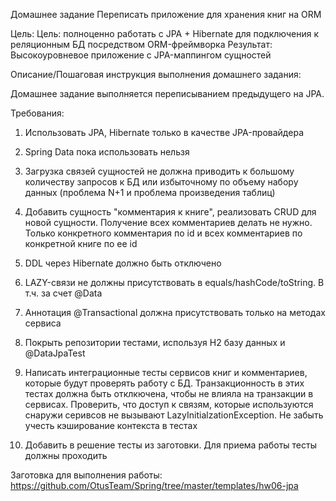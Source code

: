 Домашнее задание
Переписать приложение для хранения книг на ORM

Цель:
Цель: полноценно работать с JPA + Hibernate для подключения к реляционным БД посредством ORM-фреймворка
Результат: Высокоуровневое приложение с JPA-маппингом сущностей


Описание/Пошаговая инструкция выполнения домашнего задания:

Домашнее задание выполняется переписыванием предыдущего на JPA.


Требования:

1. Использовать JPA, Hibernate только в качестве JPA-провайдера

2. Spring Data пока использовать нельзя

3. Загрузка связей сущностей не должна приводить к большому количеству запросов к БД или избыточному по объему набору данных (проблема N+1 и проблема произведения таблиц)

4. Добавить сущность "комментария к книге", реализовать CRUD для новой сущности. Получение всех комментариев делать не нужно. Только конкретного комментария по id и всех комментариев по конкретной книге по ее id

5. DDL через Hibernate должно быть отключено

6. LAZY-связи не должны присутствовать в equals/hashCode/toString. В т.ч. за счет @Data

7. Аннотация @Transactional должна присутствовать только на методах сервиса

8. Покрыть репозитории тестами, используя H2 базу данных и @DataJpaTest

9. Написать интеграционные тесты сервисов книг и комментариев, которые будут проверять работу с БД. Транзакционность в этих тестах должна быть отклкючена, чтобы не влияла на транзакции в сервисах. Проверить, что доступ к связям, которые используются снаружи серивсов не вызывают LazyInitialzationException. Не забыть учесть кэширование контекста в тестах

9. Добавить в решение тесты из заготовки. Для приема работы тесты должны проходить


Заготовка для выполнения работы: https://github.com/OtusTeam/Spring/tree/master/templates/hw06-jpa

